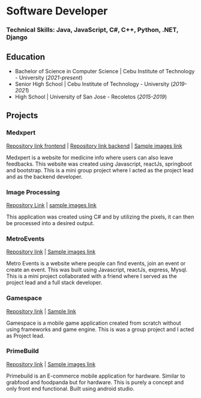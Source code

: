 # Software Developer

### Technical Skills: Java, JavaScript, C#, C++, Python, .NET, Django

## Education
- Bachelor of Science in Computer Science | Cebu Institute of Technology - University (_2021-present_)
- Senior High School | Cebu Institute of Technology - University (_2019-2021_)
- High School | University of San Jose - Recoletos (_2015-2019_)

## Projects

### Medxpert
[Repository link frontend](https://github.com/SherwinSaga/Medxpert_frontend) |
[Repository link backend](https://github.com/SherwinSaga/Medxpert_backend) |
[Sample images link](https://drive.google.com/drive/folders/16n7f63pIWiok-sW6lMtZjc9GCktk9YyF?usp=sharing)

Medxpert is a website for medicine info where users can also leave feedbacks. This website was created using Javascript, reactJs, springboot and bootstrap.
This is a mini group project where I acted as the project lead and as the backend developer.

### Image Processing
[Repository Link](https://github.com/SherwinSaga/ImageProcessing1) |
[sample images link](https://drive.google.com/drive/folders/1_KveL9V7srUuIQrBT33onX-AExCCBBrJ?usp=sharing)

This application was created using C# and by utilizing the pixels, it can then be processed into a desired output.

### MetroEvents
[Repository link](https://github.com/SherwinSaga/Metro_Eventss) |
[Sample images link](https://drive.google.com/drive/folders/13L8q_3W1vyR_QpBp6Cd6BxwHlemLt2dn?usp=sharing)

Metro Events is a website where people can find events, join an event or create an event. This was built using Javascript, reactJs, express, Mysql.
This is a mini project collaborated with a friend where I served as the project lead and a full stack developer.

### Gamespace
[Repository link](https://github.com/SherwinSaga/casazo_gamespace) |
[Sample link](https://drive.google.com/drive/folders/1zRfTvu9tU3ka5gaRzG1dvz1TAKKzsUA4?usp=sharing)

Gamespace is a mobile game application created from scratch without using frameworks and game engine. This is was a group project and I acted
as Project lead.

### PrimeBuild
[Repository link](https://github.com/SherwinSaga/PrimeBuild) |
[Sample images link](https://drive.google.com/drive/folders/1FvKagn-Le5xZCypHXkMkwb6hK8fRsQXK?usp=sharing)

Primebuild is an E-commerce mobile application for hardware. Similar to grabfood and foodpanda but for hardware.
This is purely a concept and only front end functional. Built using android studio.

